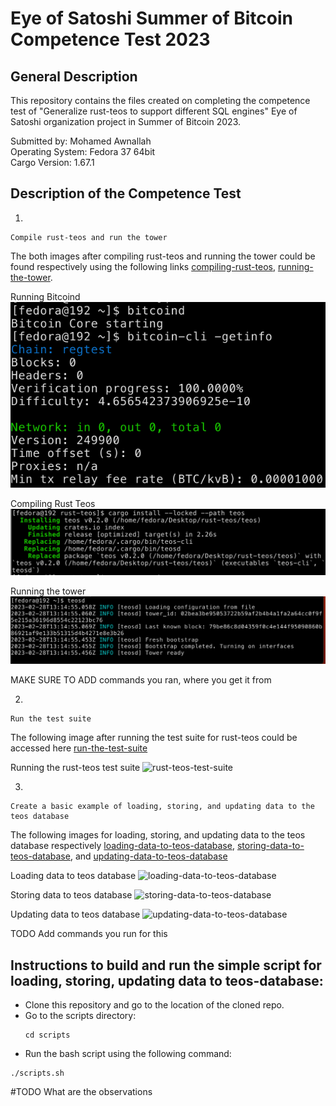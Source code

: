# Eye of Satoshi Summer of Bitcoin Competence Test 2023

## General Description

This repository contains the files created on completing the competence test of "Generalize rust-teos to support different SQL engines" Eye of Satoshi organization project in Summer of Bitcoin 2023.

Submitted by: Mohamed Awnallah<br>
Operating System: Fedora 37 64bit <br>
Cargo Version: 1.67.1<br>

## Description of the Competence Test
1.
```
Compile rust-teos and run the tower
```
The both images after compiling rust-teos and running the tower could be found respectively using the following links [compiling-rust-teos](assets/compiling-rust-teos), [running-the-tower](assets/running-the-tower).

Running Bitcoind
![running-bitcoind](assets/running-bitcoind.png)

Compiling Rust Teos
![compiling-rust-teos](assets/compiling-rust-teos.png)

Running the tower
![running-the-twoer](assets/running-the-tower.png)

MAKE SURE TO ADD commands you ran, where you get it from

2.
```
Run the test suite
```
The following image after running the test suite for rust-teos could be accessed here [run-the-test-suite](assets/run-the-test-suite)

Running the rust-teos test suite
![rust-teos-test-suite](assets/run-the-test-suite.png)

3.
```
Create a basic example of loading, storing, and updating data to the teos database
```
The following images for loading, storing, and updating data to the teos database respectively [loading-data-to-teos-database](assets/loading-data-to-teos-database), [storing-data-to-teos-database](assets/storing-data-to-teos-database), and [updating-data-to-teos-database](assets/updatin-data-teos-database)

Loading data to teos database
![loading-data-to-teos-database](assets/loading-data-to-teos-database.png)

Storing data to teos database
![storing-data-to-teos-database](assets/storing-data-to-teos-database.png)

Updating data to teos database
![updating-data-to-teos-database](assets/updating-data-to-teos-database.png)

TODO Add commands you run for this

## Instructions to build and run the simple script for loading, storing, updating data to teos-database:
- Clone this repository and go to the location of the cloned repo.
- Go to the scripts directory:
  ```
  cd scripts
  ```
- Run the bash script using the following command:
```
./scripts.sh
```
#TODO What are the observations

